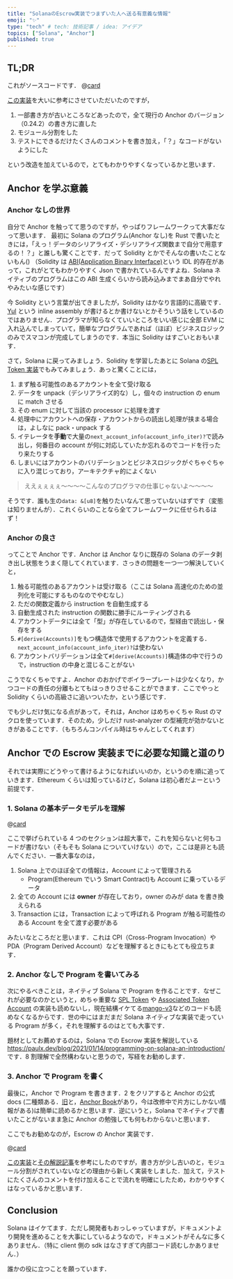 ```yaml
---
title: "SolanaのEscrow実装でつまずいた人へ送る有意義な情報"
emoji: "✨"
type: "tech" # tech: 技術記事 / idea: アイデア
topics: ["Solana", "Anchor"]
published: true
---
```


## TL;DR

これがソースコードです．
@[card](https://github.com/Damin3927/escrow-anchor)

[この実装](https://hackmd.io/@ironaddicteddog/anchor_example_escrow)を大いに参考にさせていただいたのですが，

1. 一部書き方が古いところなどあったので，全て現行の Anchor のバージョン（0.24.2）の書き方に直した
1. モジュール分割をした
1. テストにできるだけたくさんのコメントを書き加え，「？」なコードがないようにした

という改造を加えているので，とてもわかりやすくなっているかと思います．

## Anchor を学ぶ意義

### Anchor なしの世界

自分で Anchor を触ってて思うのですが，やっぱりフレームワークって大事だなって思います．
最初に Solana のプログラム(Anchor なし)を Rust で書いたときには，「えっ！データのシリアライズ・デシリアライズ関数まで自分で用意するの！？」と誰しも驚くことです．だって Solidity とかでそんなの書いたことないもん()
（Solidity は [ABI(Application Binary Interface)](https://ethereum.org/en/developers/docs/smart-contracts/compiling/#web-applications)という IDL 的存在があって，これがとてもわかりやすく Json で書かれているんですよね．Solana ネイティブのプログラムはこの ABI 生成くらいから読み込みまでまあ自分でやれやみたいな感じです）

今 Solidity という言葉が出てきましたが，Solidity はかなり言語的に高級です．[Yul](https://solidity-jp.readthedocs.io/ja/latest/yul.html) という inline assembly が書けるとか書けないとかそういう話をしているのではありません．プログラマが知らなくていいところをいい感じに全部 EVM に入れ込んでしまっていて，簡単なプログラムであれば（ほぼ）ビジネスロジックのみでスマコンが完成してしまうのです．本当に Solidity はすごいとおもいます．

さて，Solana に戻ってみましょう．Solidity を学習したあとに Solana の[SPL Token 実装](https://github.com/solana-labs/solana-program-library/blob/9e029349fca867dc5a23fa8e571ce95da44976b5/token/program-2022/src/processor.rs#L1115)でもみてみましょう．あっと驚くことには，

1. まず触る可能性のあるアカウントを全て受け取る
1. データを unpack（デシリアライズ的な）し，個々の instruction の enum に match させる
1. その enum に対して当該の processor に処理を渡す
1. 処理中にアカウントへの保存・アカウントからの読出し処理が挟まる場合は，よしなに pack・unpack する
1. イテレータを**手動**で大量の`next_account_info(account_info_iter)?`で読み出し，何番目の account が何に対応していたか忘れるのでコードを行ったり来たりする
1. しまいにはアカウントのバリデーションとビジネスロジックがぐちゃぐちゃに入り混じっており，アーキテクチャ的によくない

> ええぇぇぇぇ〜〜〜〜こんなのプログラマの仕事じゃないよ〜〜〜〜

そうです．誰も生の`data: &[u8]`を触りたいなんて思っていないはずです（変態は知りませんが）．これくらいのことなら全てフレームワークに任せられるはず！

### Anchor の良さ

ってことで Anchor です．Anchor は Anchor なりに既存の Solana のデータ剥き出し状態をうまく隠してくれています．さっきの問題を一つ一つ解決していくと，

1. 触る可能性のあるアカウントは受け取る（ここは Solana 高速化のための並列化を可能にするものなのでやむなし）
1. ただの関数定義から instruction を自動生成する
1. 自動生成された instruction の関数に勝手にルーティングされる
1. アカウントデータには全て「型」が存在しているので，型経由で読出し・保存をする
1. `#[derive(Accounts)]`をもつ構造体で使用するアカウントを定義する．`next_account_info(account_info_iter)?`は使わない
1. アカウントバリデーションは全て`#[derive(Accounts)]`構造体の中で行うので，instruction の中身と混じることがない

こうでなくちゃですよ．Anchor のおかげでボイラープレートは少なくなり，かつコードの責任の分離もとてもはっきりさせることができます．ここでやっと Solidity くらいの高級さに追いついたか，という感じです．

でも少しだけ気になる点があって，それは，Anchor はめちゃくちゃ Rust のマクロを使っています．そのため，少しだけ rust-analyzer の型補完が効かないときがあることです．（もちろんコンパイル時はちゃんとしてくれます）

## Anchor での Escrow 実装までに必要な知識と道のり

それでは実際にどうやって書けるようになればいいのか，というのを順に追っていきます．Ethereum くらいは知っているけど，Solana は初心者だよーという前提です．

### 1. Solana の基本データモデルを理解

@[card](https://docs.solana.com/developing/programming-model/overview)

ここで挙げられている 4 つのセクションは超大事で，これを知らないと何もコードが書けない（そもそも Solana についていけない）ので，ここは是非とも読んでください．一番大事なのは，

1. Solana 上でのほぼ全ての情報は，Account によって管理される
   - Program(Ethereum でいう Smart Contract)も Account に乗っているデータ
1. 全ての Account には **owner** が存在しており，owner のみが data を書き換えられる
1. Transaction には，Transaction によって呼ばれる Program が触る可能性のある Account を全て渡す必要がある

みたいなところだと思います．これは CPI（Cross-Program Invocation）や PDA（Program Derived Account）などを理解するときにもとても役立ちます．

### 2. Anchor なしで Program を書いてみる

次にやるべきことは，ネイティブ Solana で Program を作ることです．なぜこれが必要なのかというと，めちゃ重要な [SPL Token](https://github.com/solana-labs/solana-program-library/tree/master/token/program-2022) や [Associated Token Account](https://github.com/solana-labs/solana-program-library/tree/master/associated-token-account/program) の実装も読めないし，現在結構イケてる[mango-v3](https://github.com/blockworks-foundation/mango-v3)などのコードも読めなくなるからです．世の中にはまだまだ Solana ネイティブな実装で走っている Program が多く，それを理解するのはとても大事です．

題材としてお薦めするのは，Solana での Escrow 実装を解説している<https://paulx.dev/blog/2021/01/14/programming-on-solana-an-introduction/> です．8 割理解で全然構わないと思うので，写経をお勧めします．

### 3. Anchor で Program を書く

最後に，Anchor で Program を書きます．2 をクリアすると Anchor の公式 docs (二種類ある．[旧](https://project-serum.github.io/anchor/)と，[Anchor Book](https://book.anchor-lang.com/)があり，今は改修中で片方にしかない情報がある)は簡単に読めるかと思います．逆にいうと，Solana でネイティブで書いたことがないまま急に Anchor の勉強しても何もわからないと思います．

ここでもお勧めなのが，Escrow の Anchor 実装です．

@[card](https://github.com/Damin3927/escrow-anchor)

[この実装](https://github.com/ironaddicteddog/anchor-escrow)と[その解説記事](https://hackmd.io/@ironaddicteddog/anchor_example_escrow)を参考にしたのですが，書き方が少し古いのと，モジュール分割がされていないなどの理由から新しく実装をしました．加えて，テストにたくさんのコメントを付け加えることで流れを明確にしたため，わかりやすくはなっているかと思います．

## Conclusion

Solana はイケてます．ただし開発者もおっしゃっていますが，ドキュメントより開発を進めることを大事にしているようなので，ドキュメントがそんなに多くありません．（特に client 側の sdk はなさすぎて内部コード読むしかありません．）

誰かの役に立つことを願っています．
